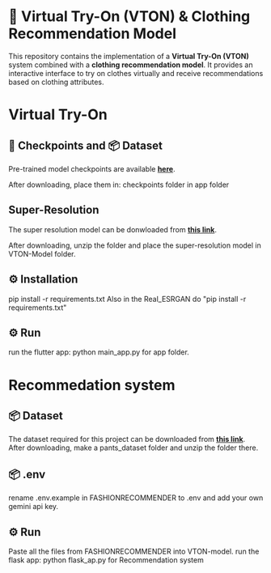 # 👗 Virtual Try-On (VTON) & Clothing Recommendation Model

This repository contains the implementation of a **Virtual Try-On (VTON)** system combined with a **clothing recommendation model**. It provides an interactive interface to try on clothes virtually and receive recommendations based on clothing attributes.

# Virtual Try-On
## 🔗 Checkpoints and 📦 Dataset
Pre-trained model checkpoints are available **[here](<https://drive.google.com/file/d/1Fnq10Rnn5Y_ns_StAZWyDp2gQcqSRqrU/view?usp=sharing>)**.

After downloading, place them in: checkpoints folder in app folder

## Super-Resolution
The super resolution model can be donwloaded from **[this link](<https://drive.google.com/file/d/1BJS9t1MrNtogHVVsiFSU5gxPCNlnH7cW/view?usp=sharing>)**.

After downloading, unzip the folder and place the super-resolution model in VTON-Model folder.

## ⚙️ Installation
pip install -r requirements.txt
Also in the Real_ESRGAN do "pip install -r requirements.txt"

## ⚙️ Run
run the flutter app: python main_app.py for app folder.

# Recommedation system
## 📦 Dataset
The dataset required for this project can be downloaded from **[this link](<https://drive.google.com/file/d/1aG44QCPNlVLnD61tJPCpfP8fWE9k3Til/view?usp=sharing>)**.
After downloading,  make a pants_dataset folder and unzip the folder there. 

## 📦 .env
rename .env.example in FASHIONRECOMMENDER to .env and add your own gemini api key.

## ⚙️ Run

Paste all the files from FASHIONRECOMMENDER into VTON-model.
run the flask app: python flask_ap.py for Recommendation system
 






